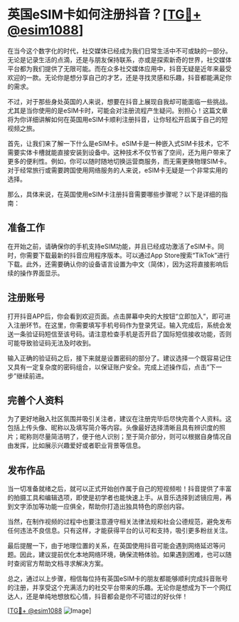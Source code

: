 # 英国eSIM卡如何注册抖音？[[TG💪+ @esim1088](https://t.me/s/esim1088)]

在当今这个数字化的时代，社交媒体已经成为我们日常生活中不可或缺的一部分。无论是记录生活的点滴，还是与朋友保持联系，亦或是探索新奇的世界，社交媒体平台都为我们提供了无限可能。而在众多社交媒体应用中，抖音无疑是近年来最受欢迎的一款。无论你是想分享自己的才艺，还是寻找灵感和乐趣，抖音都能满足你的需求。

不过，对于那些身处英国的人来说，想要在抖音上展现自我却可能面临一些挑战。尤其是当你使用的是eSIM卡时，可能会对注册流程产生疑问。别担心！这篇文章将为你详细讲解如何在英国用eSIM卡顺利注册抖音，让你轻松开启属于自己的短视频之旅。

首先，让我们来了解一下什么是eSIM卡。eSIM卡是一种嵌入式SIM卡技术，它不需要实体卡槽就能直接安装到设备中。这种技术不仅节省了空间，还为用户带来了更多的便利性。例如，你可以随时随地切换运营商服务，而无需更换物理SIM卡。对于经常旅行或需要跨国使用网络服务的人来说，eSIM卡无疑是一个非常实用的选择。

那么，具体来说，在英国使用eSIM卡注册抖音需要哪些步骤呢？以下是详细的指南：

## 准备工作

在开始之前，请确保你的手机支持eSIM功能，并且已经成功激活了eSIM卡。同时，你需要下载最新的抖音应用程序版本。可以通过App Store搜索“TikTok”进行下载。此外，还需要确认你的设备语言设置为中文（简体），因为这将直接影响后续的操作界面显示。

## 注册账号

打开抖音APP后，你会看到欢迎页面。点击屏幕中央的大按钮“立即加入”，即可进入注册环节。在这里，你需要填写手机号码作为登录凭证。输入完成后，系统会发送一条验证码短信至该号码。请注意检查手机是否开启了国际短信接收功能，否则可能导致验证码无法及时收到。

输入正确的验证码之后，接下来就是设置密码的部分了。建议选择一个既容易记住又具有一定复杂度的密码组合，以保证账户安全。完成上述操作后，点击“下一步”继续前进。

## 完善个人资料

为了更好地融入社区氛围并吸引关注者，建议在注册完毕后尽快完善个人资料。这包括上传头像、昵称以及填写简介等内容。头像最好选择清晰且具有辨识度的照片；昵称则尽量简洁明了，便于他人识别；至于简介部分，则可以根据自身情况自由发挥，比如展示兴趣爱好或者职业背景等信息。

## 发布作品

当一切准备就绪之后，就可以正式开始创作属于自己的短视频啦！抖音提供了丰富的拍摄工具和编辑选项，即使是初学者也能快速上手。从音乐选择到滤镜应用，再到文字添加等功能一应俱全，帮助你打造出独具特色的原创内容。

当然，在制作视频的过程中也要注意遵守相关法律法规和社会公德规范，避免发布任何违法不良信息。只有这样，才能获得平台的认可和支持，吸引更多粉丝关注。

最后提醒一下，由于地理位置的关系，在英国使用抖音可能会遇到网络延迟等问题。因此，建议提前优化本地网络环境，确保流畅体验。如果遇到困难，也可以随时查阅官方帮助文档寻求解决方案。

总之，通过以上步骤，相信每位持有英国eSIM卡的朋友都能够顺利完成抖音账号的注册，并享受这个充满活力的社交平台带来的乐趣。无论你是想成为下一个网红达人，还是单纯地想放松心情，抖音都会是你不可错过的好伙伴！

[[TG💪+ @esim1088](https://t.me/s/esim1088) ![Image](https://i.postimg.cc/4NQfJmqS/Snipaste-2025-05-13-00-14-12.png)]